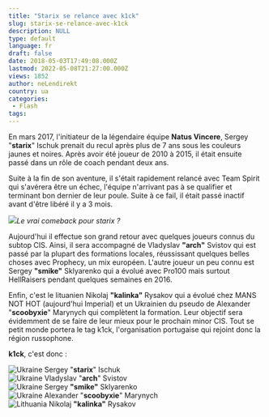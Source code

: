 ```yaml
---
title: "Starix se relance avec k1ck"
slug: starix-se-relance-avec-k1ck
description: NULL
type: default
language: fr
draft: false
date: 2018-05-03T17:49:08.000Z
lastmod: 2022-05-08T21:27:00.000Z
views: 1852
author: neLendirekt
country: ua
categories:
 - Flash
tags:
---
```

En mars 2017, l'initiateur de la légendaire équipe **Natus Vincere**, Sergey "**starix**" Ischuk prenait du recul après plus de 7 ans sous les couleurs jaunes et noires. Après avoir été joueur de 2010 à 2015, il était ensuite passé dans un rôle de coach pendant deux ans. 

Suite à la fin de son aventure, il s'était rapidement relancé avec Team Spirit qui s'avérera être un échec, l'équipe n'arrivant pas à se qualifier et terminant bon dernier de leur poule. Suite à ce fail, il était passé inactif avant d'être libéré il y a 3 mois. 

![](https://flickshot-ue.s3.eu-west-2.amazonaws.com/flickshot/article/5aeb4625130c2/images/sKyhhm3rQjopOaotNBZEOnk9qpxxBIoiMEW8hzFm.jpeg)_Le vrai comeback pour starix ?_

Aujourd'hui il effectue son grand retour avec quelques joueurs connus du subtop CIS. Ainsi, il sera accompagné de Vladyslav **"arch"** Svistov qui est passé par la plupart des formations locales, réussissant quelques belles choses avec Prophecy, un mix européen. L'autre joueur un peu connu est Sergey **"smike"** Sklyarenko qui a évolué avec Pro100 mais surtout HellRaisers pendant quelques semaines en 2016.

Enfin, c'est le lituanien Nikolaj **"kalinka"** Rysakov qui a évolué chez MANS NOT HOT (aujourd'hui Imperial) et un Ukrainien du pseudo de Alexander "**scoobyxie**" Marynych qui complètent la formation. Leur objectif sera évidemment de se faire de leur mieux pour le prochain minor CIS. Tout se petit monde portera le tag k1ck, l'organisation portugaise qui rejoint donc la région russophone.

**k1ck**, c'est donc :

![Ukraine](/images/countries/ua.svg)⁠ Sergey "**starix**" Ischuk  
![Ukraine](/images/countries/ua.svg)⁠ Vladyslav "**arch**" Svistov  
![Ukraine](/images/countries/ua.svg)⁠ Sergey **"smike"** Sklyarenko  
![Ukraine](/images/countries/ua.svg)⁠ Alexander "**scoobyxie**" Marynych  
![Lithuania](/images/countries/lt.svg)⁠ Nikolaj **"kalinka"** Rysakov
